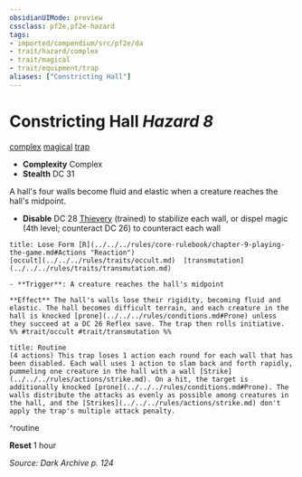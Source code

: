 ```yaml
---
obsidianUIMode: preview
cssclass: pf2e,pf2e-hazard
tags:
- imported/compendium/src/pf2e/da
- trait/hazard/complex
- trait/magical
- trait/equipment/trap
aliases: ["Constricting Hall"]
---
```

# Constricting Hall *Hazard 8*  
[complex](complex.md)  [magical](magical.md)  [trap](trap.md)  

- **Complexity** Complex
- **Stealth** DC 31  

A hall's four walls become fluid and elastic when a creature reaches the hall's midpoint.

- **Disable** DC 28 [Thievery](../../skills.md#Thievery) (trained) to stabilize each wall, or dispel magic (4th level; counteract DC 26) to counteract each wall  
     
```ad-embed-ability
title: Lose Form [R](../../../rules/core-rulebook/chapter-9-playing-the-game.md#Actions "Reaction")
[occult](../../../rules/traits/occult.md)  [transmutation](../../../rules/traits/transmutation.md)  

- **Trigger**: A creature reaches the hall's midpoint

**Effect** The hall's walls lose their rigidity, becoming fluid and elastic. The hall becomes difficult terrain, and each creature in the hall is knocked [prone](../../../rules/conditions.md#Prone) unless they succeed at a DC 26 Reflex save. The trap then rolls initiative.  
%% #trait/occult #trait/transmutation %%
```

```ad-pf2-summary
title: Routine
(4 actions) This trap loses 1 action each round for each wall that has been disabled. Each wall uses 1 action to slam back and forth rapidly, pummeling one creature in the hall with a wall [Strike](../../../rules/actions/strike.md). On a hit, the target is additionally knocked [prone](../../../rules/conditions.md#Prone). The walls distribute the attacks as evenly as possible among creatures in the hall, and the [Strikes](../../../rules/actions/strike.md) don't apply the trap's multiple attack penalty.
```
^routine

**Reset** 1 hour  

*Source: Dark Archive p. 124*
